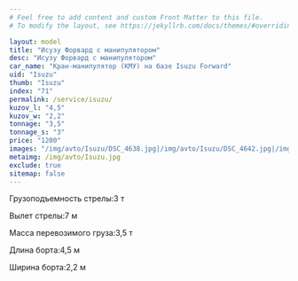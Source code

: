 ```yaml
---
# Feel free to add content and custom Front Matter to this file.
# To modify the layout, see https://jekyllrb.com/docs/themes/#overriding-theme-defaults

layout: model
title: "Исузу Форвард с манипулятором"
desc: "Исузу Форвард с манипулятором"
car_name: "Кран-манипулятор (КМУ) на базе Isuzu Forward"
uid: "Isuzu"
thumb: "Isuzu"
index: "71"
permalink: /service/isuzu/
kuzov_l: "4,5"
kuzov_w: "2,2"
tonnage: "3,5"
tonnage_s: "3"
price: "1200"
images: "/img/avto/Isuzu/DSC_4638.jpg|/img/avto/Isuzu/DSC_4642.jpg|/img/avto/Isuzu/DSC_4653.jpg"
metaimg: /img/avto/Isuzu.jpg
exclude: true
sitemap: false
---
```


<span>Грузоподъемность стрелы:</span><span>3 т</span>

<span>Вылет стрелы:</span><span>7 м</span>

<span>Масса перевозимого груза:</span><span>3,5 т</span>

<span>Длина борта:</span><span>4,5 м</span>

<span>Ширина борта:</span><span>2,2 м</span>
